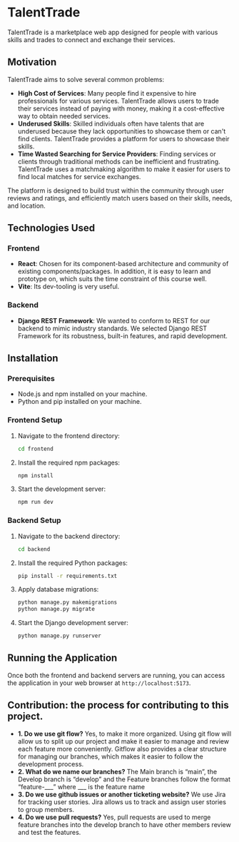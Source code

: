 # TalentTrade

TalentTrade is a marketplace web app designed for people with various skills and trades to connect and exchange their services.

## Motivation

TalentTrade aims to solve several common problems:

- **High Cost of Services**: Many people find it expensive to hire professionals for various services. TalentTrade allows users to trade their services instead of paying with money, making it a cost-effective way to obtain needed services.
- **Underused Skills**: Skilled individuals often have talents that are underused because they lack opportunities to showcase them or can't find clients. TalentTrade provides a platform for users to showcase their skills.
- **Time Wasted Searching for Service Providers**: Finding services or clients through traditional methods can be inefficient and frustrating. TalentTrade uses a matchmaking algorithm to make it easier for users to find local matches for service exchanges.

The platform is designed to build trust within the community through user reviews and ratings, and efficiently match users based on their skills, needs, and location.

## Technologies Used

### Frontend

- **React**: Chosen for its component-based architecture and community of existing components/packages. In addition, it is easy to learn and prototype on, which suits the time constraint of this course well.
- **Vite**: Its dev-tooling is very useful.

### Backend

- **Django REST Framework**: We wanted to conform to REST for our backend to mimic industry standards. We selected Django REST Framework for its robustness, built-in features, and rapid development. 

## Installation

### Prerequisites

- Node.js and npm installed on your machine.
- Python and pip installed on your machine.

### Frontend Setup

1. Navigate to the frontend directory:
   ```sh
   cd frontend
   ```

2. Install the required npm packages:
   ```sh
   npm install
   ```

3. Start the development server:
   ```sh
   npm run dev
   ```

### Backend Setup

1. Navigate to the backend directory:
   ```sh
   cd backend
   ```

2. Install the required Python packages:
   ```sh
   pip install -r requirements.txt
   ```

3. Apply database migrations:
   ```sh
   python manage.py makemigrations
   python manage.py migrate
   ```

4. Start the Django development server:
   ```sh
   python manage.py runserver
   ```

## Running the Application

Once both the frontend and backend servers are running, you can access the application in your web browser at `http://localhost:5173`.


## Contribution: the process for contributing to this project.
- **1. Do we use git flow?**
Yes, to make it more organized. Using git flow will allow us to split up our project and make it easier to manage and review each feature more conveniently. Gitflow also provides a clear structure for managing our branches, which makes it easier to follow the development process.
- **2. What do we name our branches?**
The Main branch is “main”, the Develop branch is “develop” and the Feature branches follow the format “feature-___” where ___ is the feature name
- **3. Do we use github issues or another ticketing website?**
We use Jira for tracking user stories. Jira allows us to track and assign user stories to group members. 
- **4. Do we use pull requests?**
Yes, pull requests are used to merge feature branches into the develop branch to have other members review and test the features.

